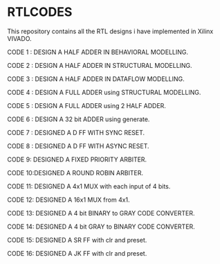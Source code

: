 # RTLCODES
This repository contains all the RTL designs i have implemented in Xilinx VIVADO.


CODE 1 : DESIGN A HALF ADDER IN BEHAVIORAL MODELLING.

CODE 2 : DESIGN A HALF ADDER IN STRUCTURAL MODELLING.

CODE 3 : DESIGN A HALF ADDER IN DATAFLOW MODELLING.

CODE 4 : DESIGN A FULL ADDER using STRUCTURAL MODELLING.

CODE 5 : DESIGN A FULL ADDER using 2 HALF ADDER.

CODE 6 : DESIGN A 32 bit ADDER using generate.

CODE 7 : DESIGNED A D FF WITH SYNC RESET.

CODE 8 : DESIGNED A D FF WITH ASYNC RESET.

CODE 9: DESIGNED A FIXED PRIORITY ARBITER.

CODE 10:DESIGNED A ROUND ROBIN ARBITER.

CODE 11: DESIGNED A  4x1 MUX with each input of 4 bits.

CODE 12: DESIGNED A 16x1 MUX from 4x1. 

CODE 13: DESIGNED A 4 bit BINARY to GRAY CODE CONVERTER.

CODE 14: DESIGNED A 4 bit GRAY to BINARY CODE CONVERTER.

CODE 15: DESIGNED A SR FF with clr and preset.

CODE 16: DESIGNED A JK FF with clr and preset.
